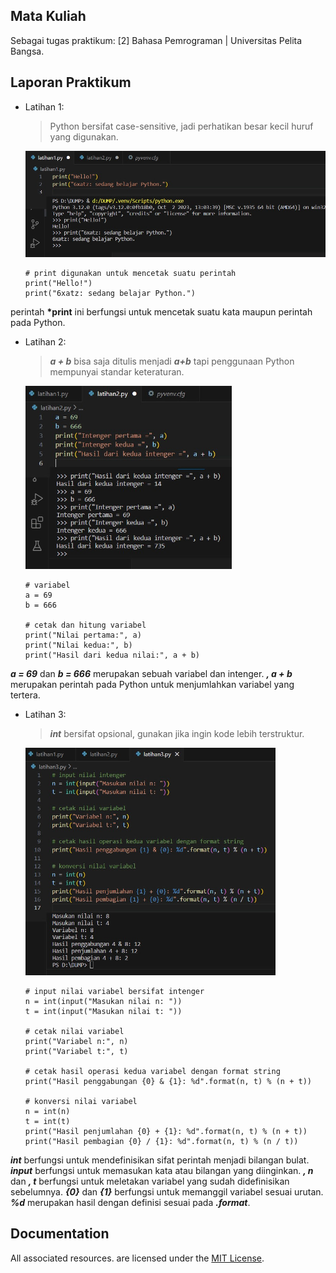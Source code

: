 ## Mata Kuliah

Sebagai tugas praktikum: [2] Bahasa Pemrograman | Universitas Pelita Bangsa.

## Laporan Praktikum

- Latihan 1:

  > Python bersifat case-sensitive, jadi perhatikan besar kecil huruf yang digunakan.

  <p align="left">
    <img src="/ss/1.jpg" width="500">
  </p>

      # print digunakan untuk mencetak suatu perintah
      print("Hello!")
      print("6xatz: sedang belajar Python.")

perintah **\*print** ini berfungsi untuk mencetak suatu kata maupun perintah pada Python.

- Latihan 2:

  > **_a + b_** bisa saja ditulis menjadi **_a+b_** tapi penggunaan Python mempunyai standar keteraturan.

  <p align="left">
    <img src="/ss/2.jpg" width="330">
  </p>

      # variabel
      a = 69
      b = 666

      # cetak dan hitung variabel
      print("Nilai pertama:", a)
      print("Nilai kedua:", b)
      print("Hasil dari kedua nilai:", a + b)

**_a = 69_** dan **_b = 666_** merupakan sebuah variabel dan intenger.
**_, a + b_** merupakan perintah pada Python untuk menjumlahkan variabel yang tertera.

- Latihan 3:

  > **_int_** bersifat opsional, gunakan jika ingin kode lebih terstruktur.

  <p align="left">
    <img src="/ss/3.jpg" width="400">
  </p>

      # input nilai variabel bersifat intenger
      n = int(input("Masukan nilai n: "))
      t = int(input("Masukan nilai t: "))

      # cetak nilai variabel
      print("Variabel n:", n)
      print("Variabel t:", t)

      # cetak hasil operasi kedua variabel dengan format string
      print("Hasil penggabungan {0} & {1}: %d".format(n, t) % (n + t))

      # konversi nilai variabel
      n = int(n)
      t = int(t)
      print("Hasil penjumlahan {0} + {1}: %d".format(n, t) % (n + t))
      print("Hasil pembagian {0} / {1}: %d".format(n, t) % (n / t))

**_int_** berfungsi untuk mendefinisikan sifat perintah menjadi bilangan bulat.
**_input_** berfungsi untuk memasukan kata atau bilangan yang diinginkan.
**_, n_** dan **_, t_** berfungsi untuk meletakan variabel yang sudah didefinisikan sebelumnya.
**_{0}_** dan **_{1}_** berfungsi untuk memanggil variabel sesuai urutan.
**_%d_** merupakan hasil dengan definisi sesuai pada **_.format_**.

## Documentation

All associated resources. are licensed under the [MIT License](https://mit-license.org/).
